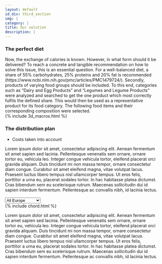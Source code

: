 ```yaml
---
layout: default
id_div: third_section
img: |
category: |
title: Our solution
description: |
---
```


<div class="row">
  <div class="col-sm-1"></div>
  <div class="col-sm-10">
    <h3>The perfect diet</h3>
    Now, the exchange of calories is known. However, in what form should it be delivered? To reach a concrete and tangible recommendation on how to solve this issue, this is an essential question. For a well-balanced diet, a share of 55% carbohydrates, 25% proteins and 20% fat is recommended (https://www.ncbi.nlm.nih.gov/pmc/articles/PMC1479724/). Secondly, products of varying food groups should be included. To this end, categories such as “Dairy and Egg Products” and “Legumes and Legume Products” were analyzed and searched to get the one product which most correctly fulfils the defined share. This would then be used as a representative product for its food category. The following food items and their corresponding composition were selected. 
  </div>
  <div class="col-sm-6">
    {% include 3d_macros.html %}
  </div>
  <div class="col-sm-1"></div>
</div>

<div class="row">
  <div class="col-sm-1"></div>
  <div class="col-sm-10">
    <h3>The distribution plan</h3>
    <ul>
      <li>Costs taken into account</li>
    </ul>
    Lorem ipsum dolor sit amet, consectetur adipiscing elit. Aenean fermentum sit amet sapien sed lacinia. Pellentesque venenatis sem ornare, ornare tortor eu, vehicula leo. Integer congue vehicula tortor, eleifend placerat orci gravida aliquam. Duis tincidunt mi non massa tempor, ornare consectetur diam congue. Curabitur sit amet eleifend magna, vitae volutpat lacus. Praesent luctus libero tempus nisl ullamcorper tempus. Ut eros felis, porttitor a urna eu, placerat sodales tortor. In hac habitasse platea dictumst. Cras bibendum sem eu scelerisque rutrum. Maecenas sollicitudin dui id sapien interdum fermentum. Pellentesque ac convallis nibh, id lacinia lectus.
  </div>
  <div class="col-sm-1"></div>
</div>

<br/>

<div class="row">
  <div class="col-sm-1"></div>
  <div class="col-sm-1">
    <select id="chord_countries">
      <option value="Europe" selected>All Europe</option>
      <option value="France">France</option>
      <option value="Germany">Germany</option>
      <option value="Italy">Italy</option>
      <option value="Spain">Spain</option>
      <option value="UK">United Kingdom</option>
    </select>
  </div>
  <div class="col-sm-5" id="chord_box">
    <div id="Europe_chord">
      {% include chord.html %}
    </div>
    <div id="France_chord" style="display:none">
      {% include chord_fr.html %}
    </div>
    <div id="Germany_chord" style="display:none">
      {% include chord_ge.html %}
    </div>
    <div id="Italy_chord" style="display:none">
      {% include chord_it.html %}
    </div>
    <div id="Spain_chord" style="display:none">
      {% include chord_es.html %}
    </div>
    <div id="UK_chord" style="display:none">
      {% include chord_uk.html %}
    </div>
  </div>
  <div class="col-sm-3">
    <p>Lorem ipsum dolor sit amet, consectetur adipiscing elit. Aenean fermentum sit amet sapien sed lacinia. Pellentesque venenatis sem ornare, ornare tortor eu, vehicula leo. Integer congue vehicula tortor, eleifend placerat orci gravida aliquam. Duis tincidunt mi non massa tempor, ornare consectetur diam congue. Curabitur sit amet eleifend magna, vitae volutpat lacus. Praesent luctus libero tempus nisl ullamcorper tempus. Ut eros felis, porttitor a urna eu, placerat sodales tortor. In hac habitasse platea dictumst. Cras bibendum sem eu scelerisque rutrum. Maecenas sollicitudin dui id sapien interdum fermentum. Pellentesque ac convallis nibh, id lacinia lectus. </p>
  </div>
  <div class="col-sm-1"></div>
</div>


<!-- </script> -->

<script>
$(document).ready(function() {

  $(".bk-toolbar").parent().css('backgroundColor', '#f8f8f8');
  active_chord = "#Europe_chord";
  $('#chord_countries').change(function(){

    $(active_chord).hide();
    active_chord = "#".concat($('#chord_countries').val(), "_chord");
    $(active_chord).show();
    
  })
});
</script>
